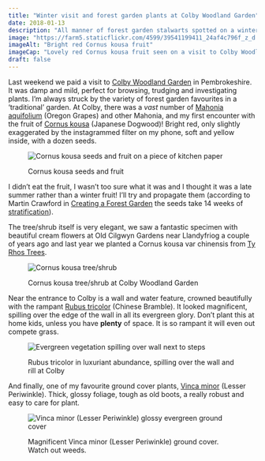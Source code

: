```yaml
---
title: "Winter visit and forest garden plants at Colby Woodland Garden"
date: 2018-01-13
description: "All manner of forest garden stalwarts spotted on a winter visit to the National Trust Colby Woodland Garden near Amroth in Pembrokeshire"
image: "https://farm5.staticflickr.com/4599/39541199411_24af4c796f_z_d.jpg"
imageAlt: "Bright red Cornus kousa fruit"
imageCap: "Lovely red Cornus kousa fruit seen on a visit to Colby Woodland Garden"
draft: false
---
```


Last weekend we paid a visit to [Colby Woodland Garden](https://www.nationaltrust.org.uk/colby-woodland-garden) in Pembrokeshire. It was damp and mild, perfect for browsing, trudging and investigating plants. I’m always struck by the variety of forest garden favourites in a ‘traditional’ garden. At Colby, there was a _vast_ number of [Mahonia aquifolium](http://www.pfaf.org/user/plant.aspx?latinname=mahonia+aquifolium) (Oregon Grapes) and other Mahonia, and my first encounter with the fruit of [Cornus kousa](http://www.pfaf.org/USER/Plant.aspx?LatinName=Cornus+kousa) (Japanese Dogwood)! Bright red, only slightly exaggerated by the instagrammed filter on my phone, soft and yellow inside, with a dozen seeds.

<figure>

![Cornus kousa seeds and fruit on a piece of kitchen paper](https://farm5.staticflickr.com/4626/39646072541_6dd317316f_z_d.jpg)

<figcaption>Cornus kousa seeds and fruit</figcaption>
</figure>

I didn’t eat the fruit, I wasn’t too sure what it was and I thought it was a late summer rather than a winter fruit! I’ll try and propagate them (according to Martin Crawford in [Creating a Forest Garden](https://www.agroforestry.co.uk/product/creating-a-forest-garden-2/) the seeds take 14 weeks of [stratification](https://www.thespruce.com/stratification-seeds-into-thinking-its-winter-1403100)).

The tree/shrub itself is very elegant, we saw a fantastic specimen with beautiful cream flowers at Old Cilgwyn Gardens near Llandyfriog a couple of years ago and last year we planted a Cornus kousa var chinensis from [Ty Rhos Trees](http://www.tyrhostrees.co.uk).

<figure>

![Cornus kousa tree/shrub](https://farm5.staticflickr.com/4642/39541113121_396afc3c3d_z_d.jpg)

<figcaption>Cornus kousa tree/shrub at Colby Woodland Garden</figcaption>
</figure>

Near the entrance to Colby is a wall and water feature, crowned beautifully with the rampant [Rubus tricolor](http://www.pfaf.org/user/plant.aspx?LatinName=Rubus+tricolor) (Chinese Bramble). It looked magnificent, spilling over the edge of the wall in all its evergreen glory. Don’t plant this at home kids, unless you have **plenty** of space. It is so rampant it will even out compete grass.

<figure>

![Evergreen vegetation spilling over wall next to steps](https://farm5.staticflickr.com/4680/24673075167_9a437c2bbf_z_d.jpg)

<figcaption>Rubus tricolor in luxuriant abundance, spilling over the wall and rill at Colby</figcaption>
</figure>

And finally, one of my favourite ground cover plants, [Vinca minor](http://www.pfaf.org/user/plant.aspx?latinname=Vinca+minor) (Lesser Periwinkle). Thick, glossy foliage, tough as old boots, a really robust and easy to care for plant.

<figure>

![Vinca minor (Lesser Periwinkle) glossy evergreen ground cover](https://farm5.staticflickr.com/4726/39541107361_5c79571b74_z_d.jpg)

<figcaption>Magnificent Vinca minor (Lesser Periwinkle) ground cover. Watch out weeds.</figcaption>
</figure>
